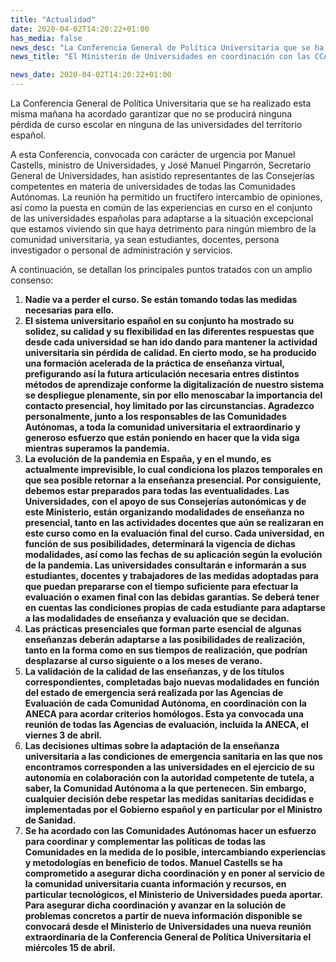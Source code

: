 ```yaml
---
title: "Actualidad"
date: 2020-04-02T14:20:22+01:00
has_media: false
news_desc: "La Conferencia General de Política Universitaria que se ha realizado esta misma mañana ha acordado garantizar que no se producirá ninguna pérdida de curso escolar en ninguna de las universidades del territorio español."
news_title: "El Ministerio de Universidades en coordinación con las CCAA garantiza que nadie va a perder el curso como consecuencia de la crisis sanitaria"

news_date: 2020-04-02T14:20:22+01:00
---
```

<p>La Conferencia General de Política Universitaria que se ha realizado esta misma mañana ha acordado garantizar que no se producirá ninguna pérdida de curso escolar en ninguna de las universidades del territorio español.</p>
<p>A esta Conferencia, convocada con carácter de urgencia por Manuel Castells, ministro de Universidades, y José Manuel Pingarrón, Secretario General de Universidades, han asistido representantes de las Consejerías competentes en materia de universidades de todas las Comunidades Autónomas. La reunión ha permitido un fructífero intercambio de opiniones, así como la puesta en común de las experiencias en curso en el conjunto de las universidades españolas para adaptarse a la situación excepcional que estamos viviendo sin que haya detrimento para ningún miembro de la comunidad universitaria, ya sean estudiantes, docentes, persona investigador o personal de administración y servicios.</p>
<p>A continuación, se detallan los principales puntos tratados con un amplio consenso:</p>
<ol>
<li><b>Nadie va a perder el curso. Se están tomando todas las medidas necesarias para ello.</b></li>
<li><b>El sistema universitario español en su conjunto ha mostrado su solidez, su calidad y su flexibilidad en las diferentes respuestas que desde cada universidad se han ido dando para mantener la actividad universitaria sin pérdida de calidad. En cierto modo, se ha producido una formación acelerada de la práctica de enseñanza virtual, prefigurando así la futura articulación necesaria entres distintos métodos de aprendizaje conforme la digitalización de nuestro sistema se despliegue plenamente, sin por ello menoscabar la importancia del contacto presencial, hoy limitado por las circunstancias. Agradezco personalmente, junto a los responsables de las Comunidades Autónomas, a toda la comunidad universitaria el extraordinario y generoso esfuerzo que están poniendo en hacer que la vida siga mientras superamos la pandemia.</b></li>
<li><b>La evolución de la pandemia en España, y en el mundo, es actualmente imprevisible, lo cual condiciona los plazos temporales en que sea posible retornar a la enseñanza presencial. Por consiguiente, debemos estar preparados para todas las eventualidades. Las Universidades, con el apoyo de sus Consejerías autonómicas y de este Ministerio, están organizando modalidades de enseñanza no presencial, tanto en las actividades docentes que aún se realizaran en este curso como en la evaluación final del curso. Cada universidad, en función de sus posibilidades, determinará la vigencia de dichas modalidades, así como las fechas de su aplicación según la evolución de la pandemia. Las universidades consultarán e informarán a sus estudiantes, docentes y trabajadores de las medidas adoptadas para que puedan prepararse con el tiempo suficiente para efectuar la evaluación o examen final con las debidas garantías. Se deberá tener en cuentas las condiciones propias de cada estudiante para adaptarse a las modalidades de enseñanza y evaluación que se decidan.</b></li>
<li><b>Las prácticas presenciales que forman parte esencial de algunas enseñanzas deberán adaptarse a las posibilidades de realización, tanto en la forma como en sus tiempos de realización, que podrían desplazarse al curso siguiente o a los meses de verano.</b></li>
<li><b>La validación de la calidad de las enseñanzas, y de los títulos correspondientes, completadas bajo nuevas modalidades en función del estado de emergencia será realizada por las Agencias de Evaluación de cada Comunidad Autónoma, en coordinación con la ANECA para acordar criterios homólogos. Esta ya convocada una reunión de todas las Agencias de evaluación, incluida la ANECA, el viernes 3 de abril.</b></li>
<li><b>Las decisiones ultimas sobre la adaptación de la enseñanza universitaria a las condiciones de emergencia sanitaria en las que nos encontramos corresponden a las universidades en el ejercicio de su autonomía en colaboración con la autoridad competente de tutela, a saber, la Comunidad Autónoma a la que pertenecen. Sin embargo, cualquier decisión debe respetar las medidas sanitarias decididas e implementadas por el Gobierno español y en particular por el Ministro de Sanidad.</b></li>
<li><b>Se ha acordado con las Comunidades Autónomas hacer un esfuerzo para coordinar y complementar las políticas de todas las Comunidades en la medida de lo posible, intercambiando experiencias y metodologías en beneficio de todos. Manuel Castells se ha comprometido a asegurar dicha coordinación y en poner al servicio de la comunidad universitaria cuanta información y recursos, en particular tecnológicos, el Ministerio de Universidades pueda aportar. Para asegurar dicha coordinación y avanzar en la solución de problemas concretos a partir de nueva información disponible se convocará desde el Ministerio de Universidades una nueva reunión extraordinaria de la Conferencia General de Política Universitaria el miércoles 15 de abril.</b></li>
</ol>